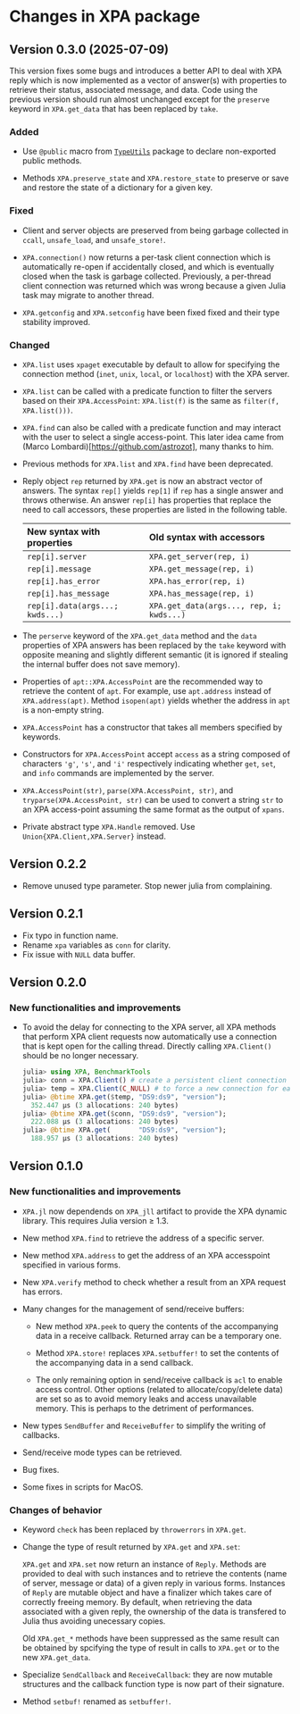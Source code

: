 # Changes in XPA package

## Version 0.3.0 (2025-07-09)

This version fixes some bugs and introduces a better API to deal with XPA reply which is now
implemented as a vector of answer(s) with properties to retrieve their status, associated
message, and data. Code using the previous version should run almost unchanged except for
the `preserve` keyword in `XPA.get_data` that has been replaced by `take`.

### Added

- Use `@public` macro from [`TypeUtils`](https://github.com/emmt/TypeUtils.jl) package to
  declare non-exported public methods.

- Methods `XPA.preserve_state` and `XPA.restore_state` to preserve or save and restore the
  state of a dictionary for a given key.

### Fixed

- Client and server objects are preserved from being garbage collected in `ccall`,
  `unsafe_load`, and `unsafe_store!`.

- `XPA.connection()` now returns a per-task client connection which is automatically re-open
  if accidentally closed, and which is eventually closed when the task is garbage collected.
  Previously, a per-thread client connection was returned which was wrong because a given
  Julia task may migrate to another thread.

- `XPA.getconfig` and `XPA.setconfig` have been fixed fixed and their type stability
  improved.

### Changed

- `XPA.list` uses `xpaget` executable by default to allow for specifying the connection
  method (`inet`, `unix`, `local`, or `localhost`) with the XPA server.

- `XPA.list` can be called with a predicate function to filter the servers based on their
  `XPA.AccessPoint`: `XPA.list(f)` is the same as `filter(f, XPA.list()))`.

- `XPA.find` can also be called with a predicate function and may interact with the user to
  select a single access-point. This later idea came from (Marco
  Lombardi)[https://github.com/astrozot], many thanks to him.

- Previous methods for `XPA.list` and `XPA.find` have been deprecated.

- Reply object `rep` returned by `XPA.get` is now an abstract vector of answers. The syntax
  `rep[]` yields `rep[1]` if `rep` has a single answer and throws otherwise. An answer
  `rep[i]` has properties that replace the need to call accessors, these properties are
  listed in the following table.

  | New syntax with properties      | Old syntax with accessors                |
  |:--------------------------------|:-----------------------------------------|
  | `rep[i].server`                 | `XPA.get_server(rep, i)`                 |
  | `rep[i].message`                | `XPA.get_message(rep, i)`                |
  | `rep[i].has_error`              | `XPA.has_error(rep, i)`                  |
  | `rep[i].has_message`            | `XPA.has_message(rep, i)`                |
  | `rep[i].data(args...; kwds...)` | `XPA.get_data(args..., rep, i; kwds...)` |

- The `perserve` keyword of the `XPA.get_data` method and the `data` properties of XPA
  answers has been replaced by the `take` keyword with opposite meaning and slightly
  different semantic (it is ignored if stealing the internal buffer does not save memory).

- Properties of `apt::XPA.AccessPoint` are the recommended way to retrieve the content of
  `apt`. For example, use `apt.address` instead of `XPA.address(apt)`. Method `isopen(apt)`
  yields whether the address in `apt` is a non-empty string.

- `XPA.AccessPoint` has a constructor that takes all members specified by keywords.

- Constructors for `XPA.AccessPoint` accept `access` as a string composed of characters
  `'g'`, `'s'`, and `'i'` respectively indicating whether `get`, `set`, and `info` commands
  are implemented by the server.

- `XPA.AccessPoint(str)`, `parse(XPA.AccessPoint, str)`, and `tryparse(XPA.AccessPoint,
  str)` can be used to convert a string `str` to an XPA access-point assuming the same
  format as the output of `xpans`.

- Private abstract type `XPA.Handle` removed. Use `Union{XPA.Client,XPA.Server}` instead.


## Version 0.2.2

- Remove unused type parameter. Stop newer julia from complaining.

## Version 0.2.1

- Fix typo in function name.
- Rename `xpa` variables as `conn` for clarity.
- Fix issue with `NULL` data buffer.

## Version 0.2.0

### New functionalities and improvements

- To avoid the delay for connecting to the XPA server, all XPA methods that
  perform XPA client requests now automatically use a connection that is kept
  open for the calling thread.  Directly calling `XPA.Client()` should be no
  longer necessary.

  ```julia
  julia> using XPA, BenchmarkTools
  julia> conn = XPA.Client() # create a persistent client connection
  julia> temp = XPA.Client(C_NULL) # to force a new connection for each request
  julia> @btime XPA.get($temp, "DS9:ds9", "version");
    352.447 μs (3 allocations: 240 bytes)
  julia> @btime XPA.get($conn, "DS9:ds9", "version");
    222.088 μs (3 allocations: 240 bytes)
  julia> @btime XPA.get(       "DS9:ds9", "version");
    188.957 μs (3 allocations: 240 bytes)
  ```


## Version 0.1.0

### New functionalities and improvements

- `XPA.jl` now dependends on `XPA_jll` artifact to provide the XPA dynamic
  library.  This requires Julia version ≥ 1.3.

- New method `XPA.find` to retrieve the address of a specific server.

- New method `XPA.address` to get the address of an XPA accesspoint specified
  in various forms.

- New `XPA.verify` method to check whether a result from an XPA request has
  errors.

- Many changes for the management of send/receive buffers:

  - New method `XPA.peek` to query the contents of the accompanying data in a
    receive callback.  Returned array can be a temporary one.

  - Method `XPA.store!` replaces `XPA.setbuffer!` to set the contents of the
    accompanying data in a send callback.

  - The only remaining option in send/receive callback is `acl` to enable
    access control.  Other options (related to allocate/copy/delete data) are
    set so as to avoid memory leaks and access unavailable memory.  This is
    perhaps to the detriment of performances.

- New types `SendBuffer` and `ReceiveBuffer` to simplify the writing of callbacks.

- Send/receive mode types can be retrieved.

- Bug fixes.

- Some fixes in scripts for MacOS.


### Changes of behavior

- Keyword `check` has been replaced by `throwerrors` in `XPA.get`.

- Change the type of result returned by `XPA.get` and `XPA.set`:

  `XPA.get` and `XPA.set` now return an instance of `Reply`.  Methods are
  provided to deal with such instances and to retrieve the contents (name of
  server, message or data) of a given reply in various forms.  Instances of
  `Reply` are mutable object and have a finalizer which takes care of correctly
  freeing memory.  By default, when retrieving the data associated with a given
  reply, the ownership of the data is transfered to Julia thus avoiding
  unecessary copies.

  Old `XPA.get_*` methods have been suppressed as the same result can be
  obtained by spcifying the type of result in calls to `XPA.get` or to the new
  `XPA.get_data`.

- Specialize `SendCallback` and `ReceiveCallback`: they are now mutable
  structures and the callback function type is now part of their signature.

- Method `setbuf!` renamed as `setbuffer!`.
